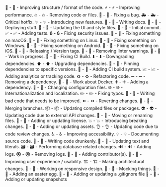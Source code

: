 

🎨 - :art: - Improving structure / format of the code.
⚡️ - :zap: - Improving performance.
🔥 - :fire: - Removing code or files.
🐛 - :bug: - Fixing a bug.
🚑 - :ambulance: - Critical hotfix.
✨ - :sparkles: - Introducing new features.
📝 - :memo: - Writing docs.
🚀 - :rocket: - Deploying stuff.
💄 - :lipstick: - Updating the UI and style files.
🎉 - :tada: - Initial commit.
✅ - :white_check_mark: - Adding tests.
🔒 - :lock: - Fixing security issues.
🍎 - :apple: - Fixing something on macOS.
🐧 - :penguin: - Fixing something on Linux.
🏁 - :checkered_flag: - Fixing something on Windows.
🤖 - :robot: - Fixing something on Android.
🍏 - :green_apple: - Fixing something on iOS.
🔖 - :bookmark: - Releasing / Version tags.
🚨 - :rotating_light: - Removing linter warnings.
🚧 - :construction: - Work in progress.
💚 - :green_heart: - Fixing CI Build.
⬇️ - :arrow_down: - Downgrading dependencies.
⬆️ - :arrow_up: - Upgrading dependencies.
📌 - :pushpin: - Pinning dependencies to specific versions.
👷 - :construction_worker: - Adding CI build system.
📈 - :chart_with_upwards_trend: - Adding analytics or tracking code.
♻️ - :recycle: - Refactoring code.
➖ - :heavy_minus_sign: - Removing a dependency.
🐳 - :whale: - Work about Docker.
➕ - :heavy_plus_sign: - Adding a dependency.
🔧 - :wrench: - Changing configuration files.
🌐 - :globe_with_meridians: - Internationalization and localization.
✏️ - :pencil2: - Fixing typos.
💩 - :hankey: - Writing bad code that needs to be improved.
⏪ - :rewind: - Reverting changes.
🔀 - :twisted_rightwards_arrows: - Merging branches.
📦 - :package: - Updating compiled files or packages.
👽 - :alien: - Updating code due to external API changes.
🚚 - :truck: - Moving or renaming files.
📄 - :page_facing_up: - Adding or updating license.
💥 - :boom: - Introducing breaking changes.
🍱 - :bento: - Adding or updating assets.
👌 - :ok_hand: - Updating code due to code review changes.
♿️ - :wheelchair: - Improving accessibility.
💡 - :bulb: - Documenting source code.
🍻 - :beers: - Writing code drunkenly.
💬 - :speech_balloon: - Updating text and literals.
🗃 - :card_file_box: - Performing database related changes.
🔊 - :loud_sound: - Adding logs.
🔇 - :mute: - Removing logs.
👥 - :busts_in_silhouette: - Adding contributor(s).
🚸 - :children_crossing: - Improving user experience / usability.
🏗 - :building_construction: - Making architectural changes.
📱 - :iphone: - Working on responsive design.
🤡 - :clown_face: - Mocking things.
🥚 - :egg: - Adding an easter egg.
🙈 - :see_no_evil: - Adding or updating a .gitignore file
📸 - :camera_flash: - Adding or updating snapshots
